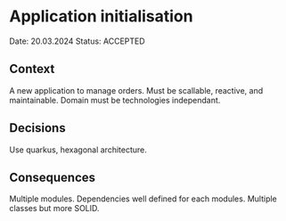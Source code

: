 # Application initialisation

Date: 20.03.2024
Status: ACCEPTED

## Context

A new application to manage orders. Must be scallable, reactive, and maintainable.
Domain must be technologies independant.

## Decisions

Use quarkus, hexagonal architecture.

## Consequences

Multiple modules. Dependencies well defined for each modules. Multiple classes but more SOLID.
